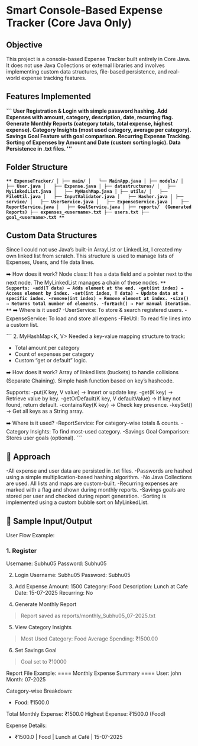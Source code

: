 # Smart Console-Based Expense Tracker (Core Java Only)

## Objective
This project is a console-based Expense Tracker built entirely in Core Java. It does not use Java Collections or external libraries and involves implementing custom data structures, file-based persistence, and real-world expense tracking features.

## Features Implemented
**```
User Registration & Login with simple password hashing.
Add Expenses with amount, category, description, date, recurring flag.
Generate Monthly Reports (category totals, total expense, highest expense).
Category Insights (most used category, average per category).
Savings Goal Feature with goal comparison.
Recurring Expense Tracking.
Sorting of Expenses by Amount and Date (custom sorting logic).
Data Persistence in .txt files.
'''** 

## Folder Structure
**```**
ExpenseTracker/
│
├── main/
│   └── MainApp.java
│
├── models/
│   ├── User.java
│   ├── Expense.java
│
├── datastructures/
│   ├── MyLinkedList.java
│   ├── MyHashMap.java
│
├── utils/
│   ├── FileUtil.java
│   ├── InputValidator.java
│   ├── Hasher.java
│
├── service/
│   ├── UserService.java
│   ├── ExpenseService.java
│   ├── ReportService.java
│   ├── GoalService.java
│
├── reports/  (Generated Reports)
├── expenses_<username>.txt
├── users.txt
├── goal_<username>.txt
**```** 

## Custom Data Structures

Since I could not use Java’s built-in ArrayList or LinkedList, I created my own linked list from scratch. This structure is used to manage lists of Expenses, Users, and file data lines.

➡️ How does it work?
Node class: It has a data field and a pointer next to the next node.
The MyLinkedList<T> manages a chain of these nodes.
**```** 
Supports:
-add(T data) → Adds element at the end.
-get(int index) → Access element by index.
-set(int index, T data) → Update data at a specific index.
-remove(int index) → Remove element at index.
-size() → Returns total number of elements.
-forEach() → For manual iteration.
**```** 
➡️ Where is it used?
-UserService: To store & search registered users.
-ExpenseService: To load and store all expens
-FileUtil: To read file lines into a custom list.

**```** 
2. MyHashMap<K, V>
   Needed a key-value mapping structure to track:
   - Total amount per category
   - Count of expenses per category
   - Custom “get or default” logic.

➡️ How does it work?
Array of linked lists (buckets) to handle collisions (Separate Chaining). Simple hash function based on key’s hashcode.

Supports:
-put(K key, V value) → Insert or update key.
-get(K key) → Retrieve value by key.
-getOrDefault(K key, V defaultValue) → If key not found, return default.
-containsKey(K key) → Check key presence.
-keySet() → Get all keys as a String array.

➡️ Where is it used?
-ReportService: For category-wise totals & counts.
-Category Insights: To find most-used category.
-Savings Goal Comparison: Stores user goals (optional).
**```** 


## 🧠 Approach
-All expense and user data are persisted in .txt files.
-Passwords are hashed using a simple multiplication-based hashing algorithm.
-No Java Collections are used. All lists and maps are custom-built.
-Recurring expenses are marked with a flag and shown during monthly reports.
-Savings goals are stored per user and checked during report generation.
-Sorting is implemented using a custom bubble sort on MyLinkedList.

## 📝 Sample Input/Output
User Flow Example:

### 1. Register
Username: Subhu05
Password: Subhu05

2. Login
Username: Subhu05
Password: Subhu05

3. Add Expense
Amount: 1500
Category: Food
Description: Lunch at Cafe
Date: 15-07-2025
Recurring: No

4. Generate Monthly Report
> Report saved as reports/monthly_Subhu05_07-2025.txt

5. View Category Insights
> Most Used Category: Food
> Average Spending: ₹1500.00

6. Set Savings Goal
> Goal set to ₹10000

Report File Example:
==== Monthly Expense Summary ====
User: john
Month: 07-2025

Category-wise Breakdown:
- Food: ₹1500.0

Total Monthly Expense: ₹1500.0
Highest Expense: ₹1500.0 (Food)

Expense Details:
- ₹1500.0 | Food | Lunch at Café | 15-07-2025
